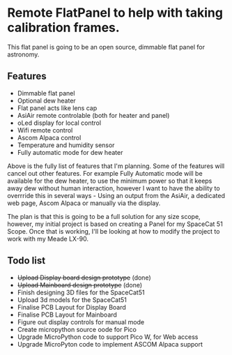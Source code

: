 # Remote FlatPanel to help with taking calibration frames.

This flat panel is going to be an open source, dimmable flat panel for astronomy.

## Features
- Dimmable flat panel
- Optional dew heater
- Flat panel acts like lens cap
- AsiAir remote controlable (both for heater and panel)
- oLed display for local control
- Wifi remote control
- Ascom Alpaca control
- Temperature and humidity sensor
- Fully automatic mode for dew heater

Above is the fully list of features that I'm planning.  Some of the features will cancel out other features. For example Fully Automatic mode will be available for the dew heater, to use the minimum power so that it keeps away dew without human interaction, however I want to have the ability to overrride this in several ways - Using an output from the AsiAir, a dedicated web page, Ascom Alpaca or manually via the display.

The plan is that this is going to be a full solution for any size scope, however, my initial project is based on creating a Panel for my SpaceCat 51 Scope.   Once that is working, I'll be looking at how to modify the project to work with my Meade LX-90.


## Todo list
- ~~Upload Display board design prototype~~ (done)
- ~~Upload Mainboard design prototype~~ (done)
- Finish designing 3D files for the SpaceCat51
- Upload 3d models for the SpaceCat51
- Finalise PCB Layout for Display Board
- Finalise PCB Layout for Mainboard
- Figure out display controls for manual mode
- Create micropython source oode for Pico
- Upgrade MicroPython code to support Pico W, for Web access
- Upgrade MicroPyton code to implement ASCOM Alpaca support
